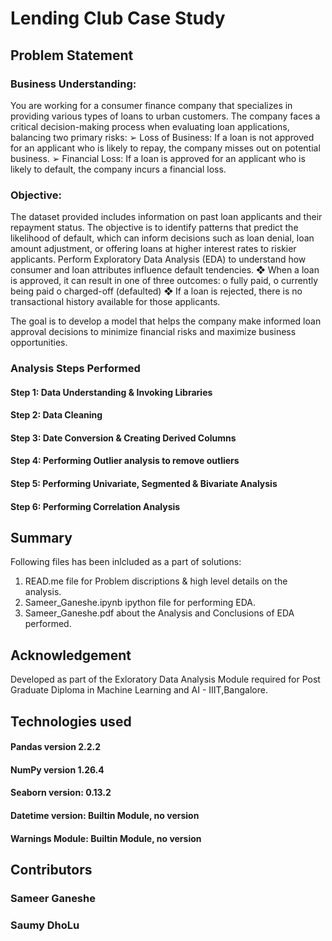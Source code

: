 # Lending Club Case Study

## Problem Statement

### Business Understanding:
You are working for a consumer finance company that specializes in providing various types of loans to urban customers. The
company faces a critical decision-making process when evaluating loan applications, balancing two primary risks:
    ➢ Loss of Business: If a loan is not approved for an applicant who is likely to repay, the company misses out on potential
business.
    ➢ Financial Loss: If a loan is approved for an applicant who is likely to default, the company incurs a financial loss.

### Objective:
The dataset provided includes information on past loan applicants and their repayment status. The objective is to identify
patterns that predict the likelihood of default, which can inform decisions such as loan denial, loan amount adjustment, or
offering loans at higher interest rates to riskier applicants.
Perform Exploratory Data Analysis (EDA) to understand how consumer and loan attributes influence default tendencies.
  ❖ When a loan is approved, it can result in one of three outcomes:
     o fully paid,
     o currently being paid
     o charged-off (defaulted)
  ❖ If a loan is rejected, there is no transactional history available for those applicants.
  
The goal is to develop a model that helps the company make informed loan approval decisions to minimize financial risks and
maximize business opportunities.

### Analysis Steps Performed
#### Step 1: Data Understanding & Invoking Libraries
#### Step 2: Data Cleaning
#### Step 3: Date Conversion & Creating Derived Columns
#### Step 4: Performing Outlier analysis to remove outliers
#### Step 5: Performing Univariate, Segmented & Bivariate Analysis
#### Step 6: Performing Correlation Analysis

## Summary
 Following files has been inlcluded as a part of solutions:
 1. READ.me file for Problem discriptions & high level details on the analysis.
 2. Sameer_Ganeshe.ipynb ipython file for performing EDA.
 3. Sameer_Ganeshe.pdf about the Analysis and Conclusions of EDA performed.

## Acknowledgement
Developed as part of the Exloratory Data Analysis Module required for Post Graduate Diploma in Machine Learning and AI - IIIT,Bangalore.

## Technologies used
  #### Pandas version 2.2.2
  #### NumPy version 1.26.4
  #### Seaborn version: 0.13.2
  #### Datetime version: Builtin Module, no version
  #### Warnings Module: Builtin Module, no version

## Contributors
### Sameer Ganeshe
### Saumy DhoLu
